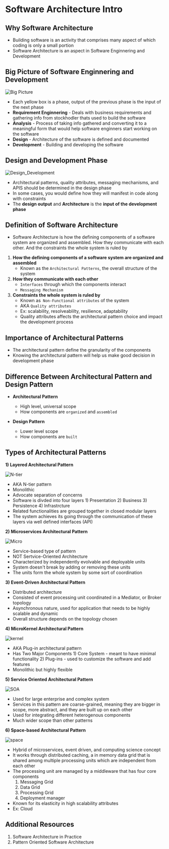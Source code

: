 # Software Architecture Intro

## Why Software Architecture
* Building software is an activity that comprises many aspect of which coding is only a small portion
* Software Architecture is an aspect in Software Enginnering and Development

## Big Picture of Software Enginnering and Development
![Big Picture](docs/SE_BIG_PICTURE.png)
* Each yellow box is a phase, output of the previous phase is the input of the next phase
* **Requirement Enginnering** - Deals with business requirements and gathering info from stockhodler thats used to build the software
* **Analysis** - Process of taking info gathered and converting it to a meaningful form that would help software enginners start working on the software
* **Design** - Architecture of the software is defined and documented
* **Development** - Building and developing the software

## Design and Development Phase
![Design_Development](docs/Design_Development.png)
* Architectural patterns, quality attributes, messaging mechanisms, and APIS should be determined in the design phase
* In some cases, you would define how they will manifest in code along with constraints
* The **design output** and **Architecture** is the **input of the development phase**

## Definition of Software Architecture
* Software Architecture is how the defining components of a software system are organized and assembled. How they communicate with each other. And the constraints the whole system is ruled by
1) **How the defining components of a software system are organized and assembled**
   - Known as the `Architectural Patterns`, the overall structure of the system
2) **How they communicate with each other**
   - `Interfaces` through which the components interact 
   - `Messaging Mechanism`
3) **Constraints the whole system is ruled by**
   - Known as` Non-Functional attributes` of the system
   - AKA `Quality attributes`
   - Ex: scalability, resolveablilty, resilience, adaptability
   - Quality attributes affects the architectural pattern choice and impact the development process

## Importance of Architectural Patterns
* The architectural pattern define the granularity of the components
* Knowing the architectural pattern will help us make good decision in development phase

## Difference Between Architectural Pattern and Design Pattern
* **Architectural Pattern**
  - High level, universal scope
  - How components are `organized` and `assembled`

* **Design Pattern**
  - Lower level scope
  - How components are `built`

## Types of Architectural Patterns
**1) Layered Architectural Pattern**

![N-tier](docs/N-tier.png)
   - AKA N-tier pattern
   - Monolithic
   - Advocate separation of concerns
   - Software is divded into four layers
    1) Presentation
    2) Business
    3) Persistence
    4) Infrastrcture
   - Related functionalities are grouped together in closed modular layers
   - The system achieves its going through the communication of these layers via well defined interfaces (API)

**2) Microservices Architectural Pattern**

![Micro](docs/Microservice.png)
   - Service-based type of pattern
   - NOT Sertvice-Oriented Architecture 
   - Characterized by independently evolvable and deployable units
   - System doesn't break by adding or removing these units
   - The units form the whole system by some sort of coordination

**3) Event-Driven Architectural Pattern**
   - Distributed architecture
   - Consisted of event processing unit coordinated in a Mediator, or Broker topology 
   - Asynchronous nature, used for application that needs to be highly scalable and dynamic
   - Overall structure depends on the topology chosen

**4) MicroKernel Architectural Pattern**

![kernel](docs/kernel.png)
   - AKA Plug-in architectural pattern
   - Has Two Major Components
    1) Core System - meant to have minimal functionality
    2) Plug-ins - used to customize the software and add features
   - Monolithic but highly flexible

**5) Service Oriented Architectural Pattern**

![SOA](docs/SOA.png)
   - Used for large enterprise and complex system
   - Services in this pattern are coarse-grained, meaning they are bigger in scope, more abstract, and they are built up on each other
   - Used for integrating different heterogenous components 
   - Much wider scope than other patterns

**6) Space-based Architectural Pattern**

![space](docs/Space-based.png)
   - Hybrid of microservices, event driven, and computing science concept
   - It works through distributed caching, a in memory data grid that is shared among multiple processing units which are independent from each other 
   - The processing unit are managed by a middleware that has four core components 
      1) Messaging Grid
      2) Data Grid
      3) Processing Grid
      4) Deployment manager
   - Known for its elasticity in high scalability attributes
   - Ex: Cloud

## Additional Resources 
1) Software Architecture in Practice
2) Pattern Oriented Software Architecture

